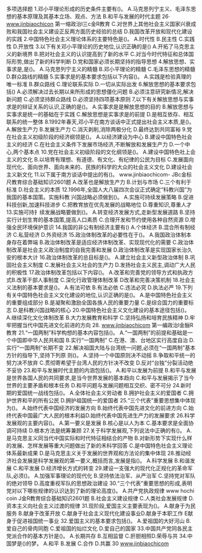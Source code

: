 
多项选择题
1.邓小平理论形成的历史条件主要有()。
A.马克思列宁主义、毛泽东思想的基本原理及其基本立场、观点、方法
B.和平与发展的时代主题
26· www.jinbiaochicon
第一缩政治l三c金R教育
C.对世界上其他社会主义国家兴衰成败和我国社会主义建设正反两方面历史经验的总结
D.我国改革开放和现代化建设的实践
2.中国特色社会主义理论体系的主要特色是()。
A.时代性
B.民主性
C.实践性
D.开放性
3.以下有关邓小平理论的历史地位,认识正确的是()
A.开拓了马克思主义的新境界
B.把对社会主义的认识提高到了新的水平
C.对当今时代特征和总体国际形势,做出了新的科学判断
D.党和国家必须长期坚持的指导思想
4.解放思想、实事求是,是()。
A.马克思列宁主义的精髓
B.邓小平理论的精髓
C.毛泽东思想的精髓
D.群众路线的精髓
5.实事求是的基本要求包括以下内容()。
A.实践是检验真理的唯一标准
B.群众路线
C.理论联系实际
D.一切从实际出发
6.解放思想的基本要求包括()
A.必须解决过去长期以来所形成的思想僵化问题
B.必须注意研究新情况,解决新问题
C.必须坚持群众路线
D.必须坚持四项基本原则
7,以下有关解放思想与实事求是的辩证关系的认识,正确的是()。
A.实事求是是解放思想的目的
B.解放思想与实事求是统一的基础在于实践
C.解放思想是实事求是的前提
D.是相互依存、相互联系的统一整体
8.1992年春天,邓小平在南方谈话中正式提出社会主义本质,是()。
A.解放生产力
B.发展生产力
C.消灭剥削,消除两极分化
D.最终达到共同富裕
9.党在社会主义初级阶段的经济纲领是()。
A.以经济建设为中心
B.建设中国特色社会主义的经济
C.在社会主义条件下发展市场经济,不断解放和发展生产力
D.一个中心,两个基本点
10.党在社会主义初级阶段的文化纲领是()。
A.建设中国特色社上会主义的文化
B.以培育有理想、有道德、有文化、有纪律的公民为目标
C.发展面向现代化、面向世界、面向未来的、民族的科学的大众的社会主义文化
D.建设社会主义新文化
11.以下属于南方谈话中提出的有()。
www.jinbiaochicom-
JBc金标尺教育综合基础知识2601题
A.改革也是解放生产力
B.计划与市场
C.三个有利于标准
D.社会主义的本质
12.1996年,全国人大八届四次会议正式确定“科教兴国”为我国的基本国策。实施科教
兴国战略必须做到()。
A.实施可持续发展策略
B.促进科技创新,加速科技进步
C.把教育放在优先发展的战略地位
D.尊重知识,尊重人才
13.实施可持扌续发展战略要做到()。
A.转变经济发展方式,走新型发展道路
B.坚持实行计划生育的基本国策,提高人口素质
C.合理开发和节约使用各种自然资源
D.增强全民环境保护意识
14.我国的非公有制经济主要有()
A.个体经济
B.混合所有制经济
C.私营经济
D.外资经济
15.政治体制改革的必要性在于()。
A.我国政治体制本身存在着弊端
B.政治体制改革是适应经济体制改革、实现现代化的需要
C.政治体制改革是社会主义政治制度的自我完善和发展
D.政治体制改革是实现国家长治久安的根本大计
16.政治体制改革的总目标是()。
A.建立社会主义新型政治体制
B.巩固社会主义制度
C.发展社会主义社会的生产力
D.发扬社会主义民主,调动广大人民的积极性
17.政治体制改革包括以下内容()。
A.改革和完善党的领导方式和执政方式B.改革干部人事制度
C.深化行政管理体制改革
D改革和完善决策机制
18.社会主义法制的基本要求是()。
A.有法可依
B.有法必依
C.违法必究
D.执法必严
19.下列有关中国特色社会主义文化建设的地位,认识正确的是()。
A.是中国特色社会主义的重要组成部分
B.是凝聚和激励全国各族人民的重要力量
C.是综合国力的重要标志
D.是科教兴国战略的核心
20.中国特色社会主义文化建设的基本途径包括()。
A.继续深化文化体制改革
B.大力发展教育和科学
C.坚持弘扬和培育民族精神
D.牢牢把握当代中国先进文化前进的方向
28. www.jinbiaochicom
第一编政治l金酾R教育
21.“一国两制”科学构想的基本内容包括()。
A.“一国两制”的前提和基础是一个中国即中华人民共和国
B.实行“一国两制”
C.在港、澳、台地区实行高度自治
D.实行“一国两制”长期不变
22.解决祖国大陆与台湾统一问题,必须在“一国两制”基本方针的指导下,坚持下列原
则()。
A.坚持一个中国原则决不动摇
B.争取和平统一的努力决不放弃
C.贯彻寄希望于台湾人民的方针决不改变
D.反对“台独”分裂活动绝不妥协
23.和平与发展时代主题的内涵包括()。
A.和平以发展为前提
B.和平与发展是世界各国人民的共同要求,是当今世界发展的基本趋向
C.和平与发展揭示了当今世界的主要矛盾和根本任务
D.和平问题与发展问题相互交织、密不可分
24.新时期的爱国统一战线包括()。
A.全体社会主义劳动者
B.拥护社会主义的爱国者
C.拥护世界和平的所有公民
D.拥护祖国统一的爱国者
25.“三个代表”重要思想集中体现为()。
A.始终代表中国经济的发展方向
B.始终代表中国先进文化的前进方向
C.始终代表中国最广大人民的根本利益D.始终代表中国先进生产力的发展要求
26.科学发展观的主要内容()。
A.第一要义是发展
B.核心是以人为本
C.基本要求是全面协调可持续
D.根本方法是统筹兼顾
27.关于科学发展观,下列说法中正确的有()。
A.是马克思主义同当代中国实际和时代特征相结合的产物
B.对新形势下实现什么样的发展、怎样发展等重大问题做出了新的禾科学回答
C.是中国特色社会主义理论体系最新成果
D.是马克思主义关于发展的世界观和方法论的集中体现
28.推动经济社会发展是科学发展观的第一要义,概括而言,发展是指()。
A.科学发展
B.和谐发展
C.和平发展
D.经济增长方式的转变
29.建设一支强大的现代化正规化的革命军队,必须()。
A.加强军事理论的现代化
B.坚持依法治军、从严治军
C.坚持党对军队的绝对领导
D.高度重视军队的思想政治建设
30.“三个代表”重要思想的形成,表明党对以下哪些规律的认识达到了新的理论高度()。
A.共产党执政规律
www
hochi coin
J金R教育综合基础知识2601题
B.社会主义建设规律
C.人类社会发展规律
D.资本主义向社会主义过渡的规律
31.现阶段,爱国主义主要表现为()。
A.献身于为民服务
B.献身于改革开放
C.献身于社会主义现代化建设事业D.献身于本职工作
E献身于促进祖国统一事业
32.爱国主义的基本要求包括()。
A.爱祖国的大好河山
B.爱自己的骨肉同胞
C.爱祖国的灿烂文化
D.爱自己的国家
33.中国共产党同各民主党派合作的基本方针是()。
A.长期共存
B.互相监督
C.肝胆相照D.荣辱与共
34.中国梦是()的梦。
A.和平
B.发展
C.合作
D.共赢
30
www.jinbiaochicom

















